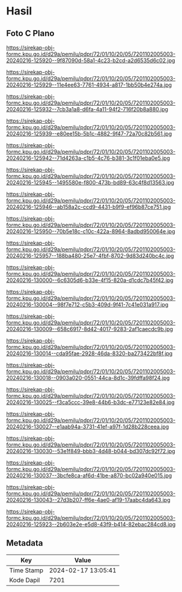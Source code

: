 # Hasil

## Foto C Plano

https://sirekap-obj-formc.kpu.go.id/d29a/pemilu/pdpr/72/01/10/20/05/7201102005003-20240216-125920--9f87090d-58a1-4c23-b2cd-a2d6535d6c02.jpg

https://sirekap-obj-formc.kpu.go.id/d29a/pemilu/pdpr/72/01/10/20/05/7201102005003-20240216-125929--11e4ee63-7761-4934-a817-1bb50b4e274a.jpg

https://sirekap-obj-formc.kpu.go.id/d29a/pemilu/pdpr/72/01/10/20/05/7201102005003-20240216-125932--7cb3a1a8-d6fa-4a11-94f2-716f20b8a880.jpg

https://sirekap-obj-formc.kpu.go.id/d29a/pemilu/pdpr/72/01/10/20/05/7201102005003-20240216-125939--e80ee15b-5b1c-4882-9f47-72a70c82b561.jpg

https://sirekap-obj-formc.kpu.go.id/d29a/pemilu/pdpr/72/01/10/20/05/7201102005003-20240216-125942--71d4263a-c1b5-4c76-b381-3c1f01eba0e5.jpg

https://sirekap-obj-formc.kpu.go.id/d29a/pemilu/pdpr/72/01/10/20/05/7201102005003-20240216-125945--1495580e-f800-473b-bd89-63c4f8d13563.jpg

https://sirekap-obj-formc.kpu.go.id/d29a/pemilu/pdpr/72/01/10/20/05/7201102005003-20240216-125946--ab158a2c-ccd9-4431-b9f9-ef96b87ce751.jpg

https://sirekap-obj-formc.kpu.go.id/d29a/pemilu/pdpr/72/01/10/20/05/7201102005003-20240216-125950--70b5e18c-c10c-422a-8964-8adbd950064e.jpg

https://sirekap-obj-formc.kpu.go.id/d29a/pemilu/pdpr/72/01/10/20/05/7201102005003-20240216-125957--188ba480-25e7-4fbf-8702-9d83d240bc4c.jpg

https://sirekap-obj-formc.kpu.go.id/d29a/pemilu/pdpr/72/01/10/20/05/7201102005003-20240216-130000--6c6305d6-b33e-4f15-820a-d1cdc7b45f42.jpg

https://sirekap-obj-formc.kpu.go.id/d29a/pemilu/pdpr/72/01/10/20/05/7201102005003-20240216-130004--98f7e712-c5b3-409d-9f41-7c41e031a917.jpg

https://sirekap-obj-formc.kpu.go.id/d29a/pemilu/pdpr/72/01/10/20/05/7201102005003-20240216-130009--658c6917-8d42-4017-9283-2af1caecdc9b.jpg

https://sirekap-obj-formc.kpu.go.id/d29a/pemilu/pdpr/72/01/10/20/05/7201102005003-20240216-130014--cda95fae-2928-46da-8320-ba273422bf8f.jpg

https://sirekap-obj-formc.kpu.go.id/d29a/pemilu/pdpr/72/01/10/20/05/7201102005003-20240216-130018--0903a020-0551-44ca-8d1c-39fdffa98f24.jpg

https://sirekap-obj-formc.kpu.go.id/d29a/pemilu/pdpr/72/01/10/20/05/7201102005003-20240216-130025--f3ca5ccc-39e8-44b6-b3dc-e77123e82e84.jpg

https://sirekap-obj-formc.kpu.go.id/d29a/pemilu/pdpr/72/01/10/20/05/7201102005003-20240216-130027--e1aab94a-3731-41ef-a97f-1d28b228ceea.jpg

https://sirekap-obj-formc.kpu.go.id/d29a/pemilu/pdpr/72/01/10/20/05/7201102005003-20240216-130030--53e1f849-bbb3-4d48-b044-bd307dc92f72.jpg

https://sirekap-obj-formc.kpu.go.id/d29a/pemilu/pdpr/72/01/10/20/05/7201102005003-20240216-130037--3bcfe8ca-af6d-41be-a870-bc02a940e015.jpg

https://sirekap-obj-formc.kpu.go.id/d29a/pemilu/pdpr/72/01/10/20/05/7201102005003-20240216-130043--27d3b207-ff6e-4ae0-af19-17aabc4da643.jpg

https://sirekap-obj-formc.kpu.go.id/d29a/pemilu/pdpr/72/01/10/20/05/7201102005003-20240216-125923--2b603e2e-e5d8-43f9-b414-82ebac284cd8.jpg


## Metadata

| Key        | Value               |
| ---------- | ------------------- |
| Time Stamp | 2024-02-17 13:05:41 |
| Kode Dapil | 7201                |



